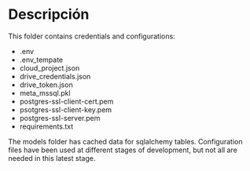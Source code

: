 
# Descripción

This folder contains credentials and configurations:

- .env
- .env_tempate
- cloud_project.json
- drive_credentials.json
- drive_token.json
- meta_mssql.pkl
- postgres-ssl-client-cert.pem
- psotgres-ssl-client-key.pem
- postgres-ssl-server.pem
- requirements.txt


The models folder has cached data for sqlalchemy tables.
Configuration files have been used at different stages of development, but not all are needed in this latest stage.  
